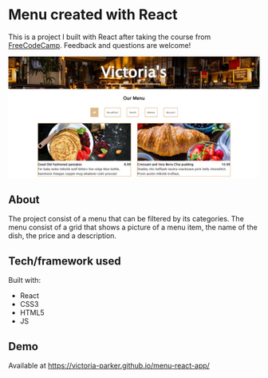 # Menu created with React
This is a project I built with React after taking the course from [FreeCodeCamp](https://www.youtube.com/watch?v=a_7Z7C_JCyo&t=6699s). Feedback and questions are welcome!

![react menu app image](readme-img.png)
## About
The project consist of a menu that can be filtered by its categories. The menu consist of a grid that shows a picture of a menu item, the name of the dish, the price and a description.

## Tech/framework used
Built with:
* React
* CSS3
* HTML5
* JS

## Demo
Available at https://victoria-parker.github.io/menu-react-app/